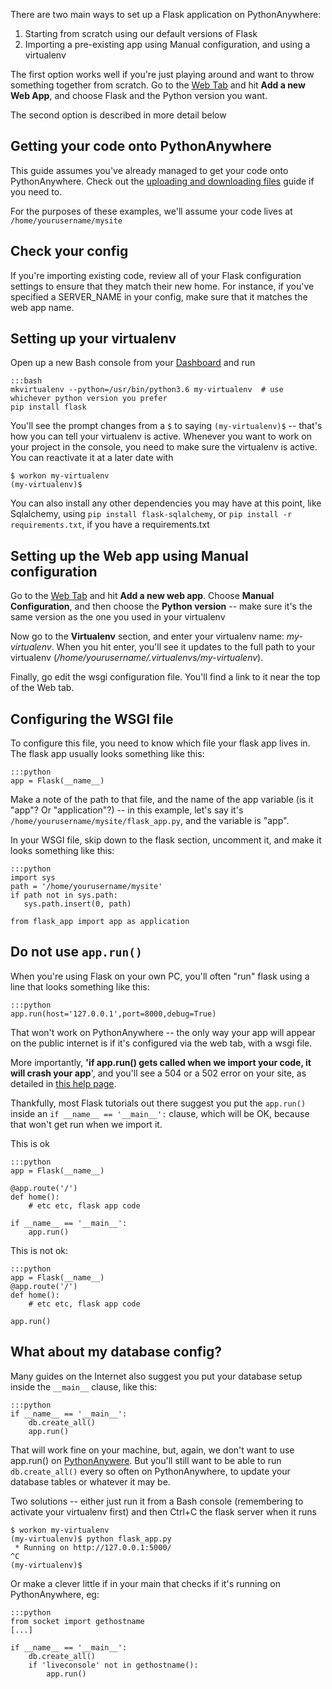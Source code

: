 <!--
.. title: Setting up Flask applications on PythonAnywhere
.. slug: Flask
.. date: 2015-05-13 14:35:28 UTC+01:00
.. tags:
.. category:
.. link:
.. description:
.. type: text
-->


There are two main ways to set up a Flask application on PythonAnywhere:

  1. Starting from scratch using our default versions of Flask
  1. Importing a pre-existing app using Manual configuration, and using a virtualenv

The first option works well if you're just playing around and want to throw
something together from scratch. Go to the [Web
Tab](https://www.pythonanywhere.com/web_app_setup) and hit **Add a new Web
App**, and choose Flask and the Python version you want.

The second option is described in more detail below


## Getting your code onto PythonAnywhere


This guide assumes you've already managed to get your code onto PythonAnywhere.
Check out the [uploading and downloading
files](/pages/UploadingAndDownloadingFiles) guide if you need to.

For the purposes of these examples, we'll assume your code lives at
`/home/yourusername/mysite`


## Check your config

If you're importing existing code, review all of your Flask configuration
settings to ensure that they match their new home. For instance, if you've
specified a SERVER_NAME in your config, make sure that it matches the web app
name.


## Setting up your virtualenv

Open up a  new Bash console from your [Dashboard](https://www.pythonanywhere.com/consoles) and run

    :::bash
    mkvirtualenv --python=/usr/bin/python3.6 my-virtualenv  # use whichever python version you prefer
    pip install flask


You'll see the prompt changes from a `$` to saying `(my-virtualenv)$` -- that's
how you can tell your virtualenv is active. Whenever you want to work on your
project in the console, you need to make sure the virtualenv is active. You can
reactivate it at a later date with

    $ workon my-virtualenv
    (my-virtualenv)$


You can also install any other dependencies you may have at this point, like
Sqlalchemy, using `pip install flask-sqlalchemy`, or `pip install -r
requirements.txt`, if you have a requirements.txt


## Setting up the Web app using Manual configuration

Go to the [Web Tab](https://www.pythonanywhere.com/web_app_setup) and hit **Add
a new web app**. Choose **Manual Configuration**, and then choose the **Python
version** -- make sure it's the same version as the one you used in your
virtualenv

Now go to the **Virtualenv** section, and enter your virtualenv name:
*my-virtualenv*. When you hit enter, you'll see it updates to the full path to
your virtualenv (*/home/yourusername/.virtualenvs/my-virtualenv*).

Finally, go edit the wsgi configuration file. You'll find a link to it near the
top of the Web tab.


## Configuring the WSGI file


To configure this file, you need to know which file your flask app lives in.
The flask app usually looks something like this:

    :::python
    app = Flask(__name__)

Make a note of the path to that file, and the name of the app variable (is it
"app"? Or "application"?) -- in this example, let's say it's
`/home/yourusername/mysite/flask_app.py`, and the variable is "app".

In your WSGI file, skip down to the flask section, uncomment it, and make it
looks something like this:

    :::python
    import sys
    path = '/home/yourusername/mysite'
    if path not in sys.path:
       sys.path.insert(0, path)

    from flask_app import app as application



## Do not use `app.run()`

When you're using Flask on your own PC, you'll often "run" flask using a line
that looks something like this:

    :::python
    app.run(host='127.0.0.1',port=8000,debug=True)


That won't work on PythonAnywhere -- the only way your app will appear on the
public internet is if it's configured via the web tab, with a wsgi file.

More importantly, **'if app.run() gets called when we import your code, it will
crash your app**', and you'll see a 504 or a 502 error on your site, as detailed in
[this help page](/pages/Flask504And502Errors).

Thankfully, most Flask tutorials out there suggest you put the `app.run()`
inside an `if __name__ == '__main__':` clause, which will be OK, because that
won't get run when we import it.

This is ok

    :::python
    app = Flask(__name__)

    @app.route('/')
    def home():
        # etc etc, flask app code

    if __name__ == '__main__':
        app.run()

This is not ok:

    :::python
    app = Flask(__name__)
    @app.route('/')
    def home():
        # etc etc, flask app code

    app.run()


## What about my database config?

Many guides on the Internet also suggest you put your database setup inside the
`__main__` clause, like this:

    :::python
    if __name__ == '__main__':
        db.create_all()
        app.run()



That will work fine on your machine, but, again, we don't want to use app.run()
on [PythonAnywere](https://www.pythonanywhere.com/). But you'll still want to
be able to run `db.create_all()` every so often on PythonAnywhere, to update
your database tables or whatever it may be.

Two solutions -- either just run it from a Bash console (remembering to
activate your virtualenv first) and then Ctrl+C the flask server when it runs

    $ workon my-virtualenv
    (my-virtualenv)$ python flask_app.py
     * Running on http://127.0.0.1:5000/
    ^C
    (my-virtualenv)$


Or make a clever little if in your main that checks if it's running on
PythonAnywhere, eg:

    :::python
    from socket import gethostname
    [...]

    if __name__ == '__main__':
        db.create_all()
        if 'liveconsole' not in gethostname():
            app.run()
